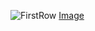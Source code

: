 ![FirstRow](github.com/cse110-sp24-group8/cse110-sp24-group8/assets/86510539/0aeda3c9-8d35-47c3-b565-10f6bd603316)
[Image](https://github.com/cse110-sp24-group8/cse110-sp24-group8/assets/86510539/48772445-e36f-4d3c-a34b-aa5efc6ee64e)

